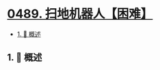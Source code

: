 # [0489. 扫地机器人【困难】](https://github.com/tnotesjs/TNotes.leetcode/tree/main/notes/0489.%20%E6%89%AB%E5%9C%B0%E6%9C%BA%E5%99%A8%E4%BA%BA%E3%80%90%E5%9B%B0%E9%9A%BE%E3%80%91)

<!-- region:toc -->

- [1. 📝 概述](#1--概述)

<!-- endregion:toc -->

## 1. 📝 概述
